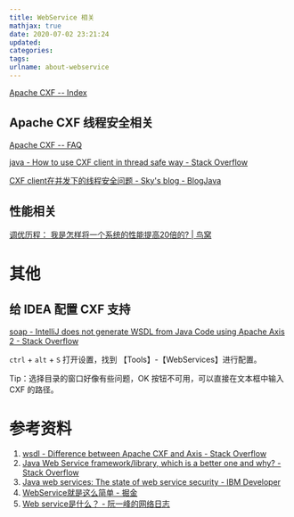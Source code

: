 ```yaml
---
title: WebService 相关
mathjax: true
date: 2020-07-02 23:21:24
updated:
categories:
tags:
urlname: about-webservice
---
```




<!-- more -->

[Apache CXF -- Index](http://cxf.apache.org/)









## Apache CXF 线程安全相关

[Apache CXF -- FAQ](http://cxf.apache.org/faq.html#FAQ-AreJAX-WSclientproxiesthreadsafe?)

[java - How to use CXF client in thread safe way - Stack Overflow](https://stackoverflow.com/questions/29079866/how-to-use-cxf-client-in-thread-safe-way)

[CXF client在并发下的线程安全问题 - Sky's blog - BlogJava](http://www.blogjava.net/aoxj/archive/2009/07/27/288548.html)





## 性能相关

[调优历程： 我是怎样将一个系统的性能提高20倍的? | 鸟窝](https://colobu.com/2014/09/04/how-to-improve-performance-20-times/)



# 其他

## 给 IDEA 配置 CXF 支持

[soap - IntelliJ does not generate WSDL from Java Code using Apache Axis 2 - Stack Overflow](https://stackoverflow.com/questions/46125741/intellij-does-not-generate-wsdl-from-java-code-using-apache-axis-2)

`ctrl` + `alt` + `S` 打开设置，找到 【Tools】-【WebServices】进行配置。

Tip：选择目录的窗口好像有些问题，OK 按钮不可用，可以直接在文本框中输入 CXF 的路径。













# 参考资料

1. [wsdl - Difference between Apache CXF and Axis - Stack Overflow](https://stackoverflow.com/questions/1243247/difference-between-apache-cxf-and-axis)
2. [Java Web Service framework/library, which is a better one and why? - Stack Overflow](https://stackoverflow.com/questions/442582/java-web-service-framework-library-which-is-a-better-one-and-why)
3. [Java web services: The state of web service security - IBM Developer](https://www.ibm.com/developerworks/java/library/j-jws19/index.html)
4. [WebService就是这么简单 - 掘金](https://juejin.im/post/5aadae4bf265da238a303917)
5. [Web service是什么？ - 阮一峰的网络日志](http://www.ruanyifeng.com/blog/2009/08/what_is_web_service.html)